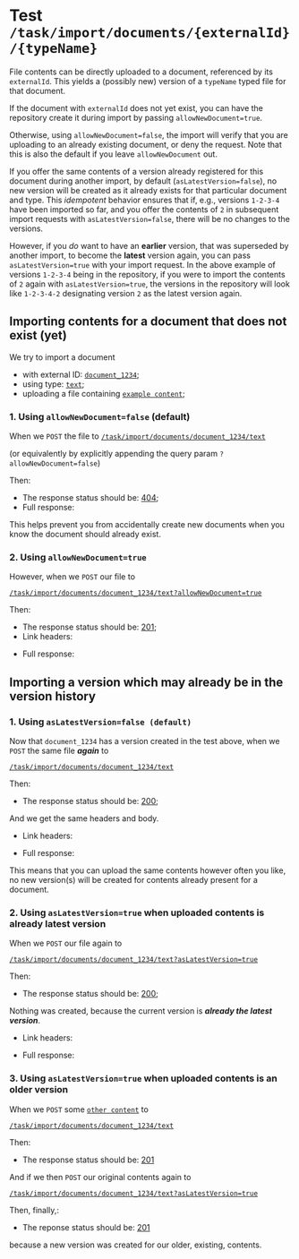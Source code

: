 # Test `/task/import/documents/{externalId}/{typeName}`

File contents can be directly uploaded to a document, referenced by its `externalId`. This yields a (possibly new)
version of a `typeName` typed file for that document.

If the document with `externalId` does not yet exist, you can have the repository create it during import by passing
`allowNewDocument=true`.

Otherwise, using `allowNewDocument=false`, the import will verify that you are uploading to an already existing
document, or deny the request. Note that this is also the default if you leave `allowNewDocument` out.

If you offer the same contents of a version already registered for this document during another import, by
default (`asLatestVersion=false`), no new version will be created as it already exists for that particular document and
type. This _idempotent_ behavior ensures that if, e.g., versions `1-2-3-4` have been imported so far, and you offer the
contents of `2` in subsequent import requests with `asLatestVersion=false`, there will be no changes to the versions.

However, if you _do_ want to have an **earlier** version, that was superseded by another import, to become the
**latest** version again, you can pass `asLatestVersion=true` with your import request. In the above example of
versions `1-2-3-4` being in the repository, if you were to import the contents of `2` again with `asLatestVersion=true`,
the versions in the repository will look like `1-2-3-4-2` designating version `2` as the latest version again.

## Importing contents for a document that does not exist (yet)

We try to import a document

- with external ID: [`document_1234`](- "#externalId");
- using type: [`text`](- "#typeName");
- uploading a file containing [`example content`](- "#originalContents");

### 1. Using `allowNewDocument=false` (default)

When we `POST` the file to
[`/task/import/documents/document_1234/text`](- "#importEndpoint")

(or equivalently by explicitly appending the query param `?allowNewDocument=false`)

[ ](- "#result=retrieve(#importEndpoint, #externalId, #typeName, #originalContents)")

Then:

- The response status should be: [404](- "?=#result.status");
- Full response:

[ ](- "ext:embed=#result.body")

This helps prevent you from accidentally create new documents when you know the document should already exist.

### 2. Using `allowNewDocument=true`

However, when we `POST` our file to

[`/task/import/documents/document_1234/text?allowNewDocument=true`](- "#importEndpoint2")

[ ](- "#result=retrieve(#importEndpoint2, #externalId, #typeName, #originalContents)")

Then:

- The response status should be: [201](- "?=#result.status");
- Link headers:

[ ](- "ext:embed=#result.headers")

- Full response:

[ ](- "ext:embed=#result.body")

## Importing a version which may already be in the version history

### 1. Using `asLatestVersion=false (default)`

Now that `document_1234` has a version created in the test above, when we `POST` the same file
***again*** to

[`/task/import/documents/document_1234/text`](- "#importEndpoint3")

[ ](- "#result=retrieve(#importEndpoint3, #externalId, #typeName, #originalContents)")

Then:

- The response status should be: [200](- "?=#result.status");

And we get the same headers and body.

- Link headers:

[ ](- "ext:embed=#result.headers")

- Full response:

[ ](- "ext:embed=#result.body")

This means that you can upload the same contents however often you like, no new version(s) will be created for contents
already present for a document.

### 2. Using `asLatestVersion=true` when uploaded contents is already latest version

When we `POST` our file again to

[`/task/import/documents/document_1234/text?asLatestVersion=true`](- "#importEndpoint4")

[ ](- "#result=retrieve(#importEndpoint4, #externalId, #typeName, #originalContents)")

Then:

- The response status should be: [200](- "?=#result.status");

Nothing was created, because the current version is ***already the latest version***.

- Link headers:

[ ](- "ext:embed=#result.headers")

- Full response:

[ ](- "ext:embed=#result.body")

### 3. Using `asLatestVersion=true` when uploaded contents is an older version

When we `POST` some [`other content`](- "#otherContents") to

[`/task/import/documents/document_1234/text`](- "#importEndpoint5")

[ ](- "#result=retrieve(#importEndpoint5, #externalId, #typeName, #otherContents)")

Then:

- The response status should be: [201](- "?=#result.status")

And if we then `POST` our original contents again to

[`/task/import/documents/document_1234/text?asLatestVersion=true`](- "#importEndpoint6")

[ ](- "#result=retrieve(#importEndpoint6, #externalId, #typeName, #originalContents)")

Then, finally,:

- The reponse status should be: [201](- "?=#result.status")

because a new version was created for our older, existing, contents.

